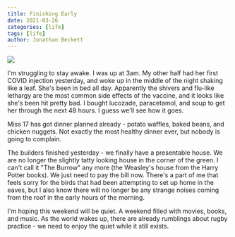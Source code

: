 ```yaml
---
title: Finishing Early
date: 2021-03-26
categories: [life]
tags: [life]
author: Jonathan Beckett
---
```


<img src="https://cdn.substack.com/image/fetch/h_600,c_limit,f_auto,q_auto:good,fl_progressive:steep/https%3A%2F%2Fbucketeer-e05bbc84-baa3-437e-9518-adb32be77984.s3.amazonaws.com%2Fpublic%2Fimages%2F57132414-e3b2-44c0-9d9b-f6ecb7b8bf68_1280x720.jpeg" />

I'm struggling to stay awake. I was up at 3am. My other half had her first COVID injection yesterday, and woke up in the middle of the night shaking like a leaf. She's been in bed all day. Apparently the shivers and flu-like lethargy are the most common side effects of the vaccine, and it looks like she's been hit pretty bad. I bought lucozade, paracetamol, and soup to get her through the next 48 hours. I guess we'll see how it goes.

Miss 17 has got dinner planned already - potato waffles, baked beans, and chicken nuggets. Not exactly the most healthy dinner ever, but nobody is going to complain.

The builders finished yesterday - we finally have a presentable house. We are no longer the slightly tatty looking house in the corner of the green. I can't call it "The Burrow" any more (the Weasley's house from the Harry Potter books). We just need to pay the bill now. There's a part of me that feels sorry for the birds that had been attempting to set up home in the eaves, but I also know there will no longer be any strange noises coming from the roof in the early hours of the morning.

I'm hoping this weekend will be quiet. A weekend filled with movies, books, and music. As the world wakes up, there are already rumblings about rugby practice - we need to enjoy the quiet while it still exists.